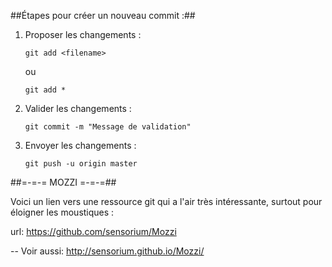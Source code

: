 ##Étapes pour créer un nouveau commit :##

1. Proposer les changements :

   `git add <filename>`

   ou

   `git add *`

2. Valider les changements :

   `git commit -m "Message de validation"`

3. Envoyer les changements :

   `git push -u origin master`


##=-=-= MOZZI =-=-=##

Voici un lien vers une ressource git
qui a l'air très intéressante,
surtout pour éloigner les moustiques :

url: https://github.com/sensorium/Mozzi

--
Voir aussi:
http://sensorium.github.io/Mozzi/
